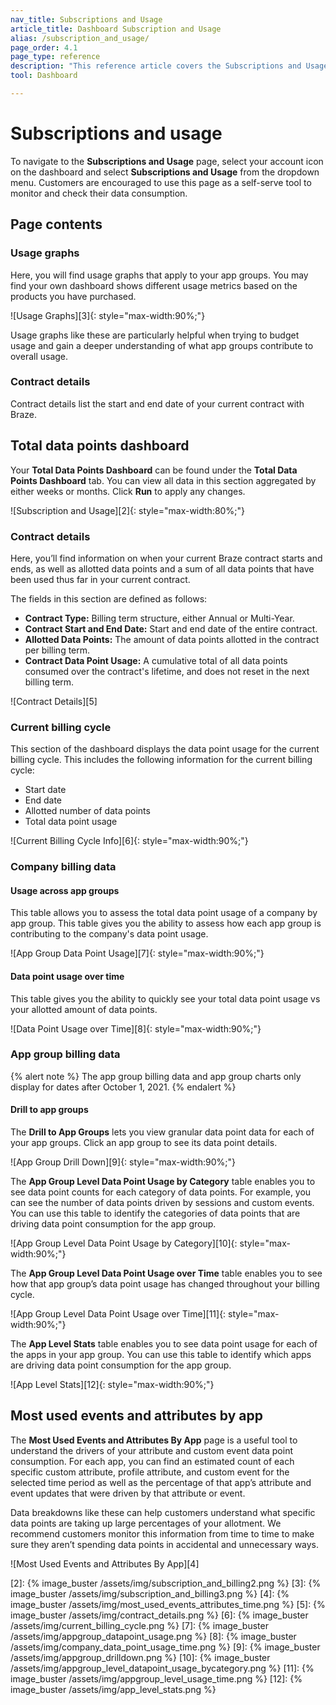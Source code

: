 ```yaml
---
nav_title: Subscriptions and Usage
article_title: Dashboard Subscription and Usage
alias: /subscription_and_usage/
page_order: 4.1
page_type: reference
description: "This reference article covers the Subscriptions and Usage page, where you can monitor and check your data consumption."
tool: Dashboard

---
```


# Subscriptions and usage

To navigate to the **Subscriptions and Usage** page, select your account icon on the dashboard and select __Subscriptions and Usage__ from the dropdown menu. Customers are encouraged to use this page as a self-serve tool to monitor and check their data consumption. 

## Page contents

### Usage graphs

Here, you will find usage graphs that apply to your app groups. You may find your own dashboard shows different usage metrics based on the products you have purchased.

![Usage Graphs][3]{: style="max-width:90%;"}

Usage graphs like these are particularly helpful when trying to budget usage and gain a deeper understanding of what app groups contribute to overall usage.

### Contract details

Contract details list the start and end date of your current contract with Braze.

## Total data points dashboard

Your **Total Data Points Dashboard** can be found under the __Total Data Points Dashboard__ tab. You can view all data in this section aggregated by either weeks or months. Click **Run** to apply any changes.

![Subscription and Usage][2]{: style="max-width:80%;"}

### Contract details

Here, you’ll find information on when your current Braze contract starts and ends, as well as allotted data points and a sum of all data points that have been used thus far in your current contract.

The fields in this section are defined as follows:

- **Contract Type:** Billing term structure, either Annual or Multi-Year.
- **Contract Start and End Date:** Start and end date of the entire contract.
- **Allotted Data Points:** The amount of data points allotted in the contract per billing term.
- **Contract Data Point Usage:** A cumulative total of all data points consumed over the contract's lifetime, and does not reset in the next billing term.

![Contract Details][5]

### Current billing cycle

This section of the dashboard displays the data point usage for the current billing cycle. This includes the following information for the current billing cycle:

- Start date 
- End date  
- Allotted number of data points 
- Total data point usage 

![Current Billing Cycle Info][6]{: style="max-width:90%;"}

### Company billing data

#### Usage across app groups

This table allows you to assess the total data point usage of a company by app group. This table gives you the ability to assess how each app group is contributing to the company's data point usage.

![App Group Data Point Usage][7]{: style="max-width:90%;"}

#### Data point usage over time

This table gives you the ability to quickly see your total data point usage vs your allotted amount of data points. 

![Data Point Usage over Time][8]{: style="max-width:90%;"}

### App group billing data

{% alert note %}
The app group billing data and app group charts only display for dates after October 1, 2021. 
{% endalert %}

#### Drill to app groups

The **Drill to App Groups** lets you view granular data point data for each of your app groups. Click an app group to see its data point details.

![App Group Drill Down][9]{: style="max-width:90%;"}

The **App Group Level Data Point Usage by Category** table enables you to see data point counts for each category of data points. For example, you can see the number of data points driven by sessions and custom events. You can use this table to identify the categories of data points that are driving data point consumption for the app group.

![App Group Level Data Point Usage by Category][10]{: style="max-width:90%;"}

The **App Group Level Data Point Usage over Time** table enables you to see how that app group’s data point usage has changed throughout your billing cycle.

![App Group Level Data Point Usage over Time][11]{: style="max-width:90%;"}

The **App Level Stats** table enables you to see data point usage for each of the apps in your app group. You can use this table to identify which apps are driving data point consumption for the app group.

![App Level Stats][12]{: style="max-width:90%;"}

## Most used events and attributes by app

The **Most Used Events and Attributes By App** page is a useful tool to understand the drivers of your attribute and custom event data point consumption. For each app, you can find an estimated count of each specific custom attribute, profile attribute, and custom event for the selected time period as well as the percentage of that app’s attribute and event updates that were driven by that attribute or event. 

Data breakdowns like these can help customers understand what specific data points are taking up large percentages of your allotment. We recommend customers monitor this information from time to time to make sure they aren’t spending data points in accidental and unnecessary ways. 

![Most Used Events and Attributes By App][4]



[2]: {% image_buster /assets/img/subscription_and_billing2.png %}
[3]: {% image_buster /assets/img/subscription_and_billing3.png %}
[4]: {% image_buster /assets/img/most_used_events_attributes_time.png %}
[5]: {% image_buster /assets/img/contract_details.png %}
[6]: {% image_buster /assets/img/current_billing_cycle.png %}
[7]: {% image_buster /assets/img/appgroup_datapoint_usage.png %}
[8]: {% image_buster /assets/img/company_data_point_usage_time.png %}
[9]: {% image_buster /assets/img/appgroup_drilldown.png %}
[10]: {% image_buster /assets/img/appgroup_level_datapoint_usage_bycategory.png %}
[11]: {% image_buster /assets/img/appgroup_level_usage_time.png %}
[12]: {% image_buster /assets/img/app_level_stats.png %}